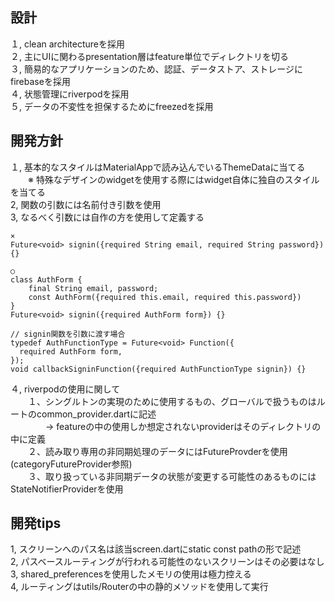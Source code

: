 ## 設計
１, clean architectureを採用  
２, 主にUIに関わるpresentation層はfeature単位でディレクトリを切る  
３, 簡易的なアプリケーションのため、認証、データストア、ストレージにfirebaseを採用  
４, 状態管理にriverpodを採用  
５, データの不変性を担保するためにfreezedを採用  

## 開発方針
１, 基本的なスタイルはMaterialAppで読み込んでいるThemeDataに当てる  
　　※ 特殊なデザインのwidgetを使用する際にはwidget自体に独自のスタイルを当てる  
2, 関数の引数には名前付き引数を使用  
3, なるべく引数には自作の方を使用して定義する  

```
× 
Future<void> signin({required String email, required String password}) {}

○
class AuthForm {
    final String email, password;
    const AuthForm({required this.email, required this.password})
}
Future<void> signin({required AuthForm form}) {}

// signin関数を引数に渡す場合
typedef AuthFunctionType = Future<void> Function({
  required AuthForm form,
});
void callbackSigninFunction({required AuthFunctionType signin}) {}

```
４, riverpodの使用に関して  
　　１、シングルトンの実現のために使用するもの、グローバルで扱うものはルートのcommon_provider.dartに記述  
　　　　→ featureの中の使用しか想定されないproviderはそのディレクトリの中に定義  
　　２、読み取り専用の非同期処理のデータにはFutureProvderを使用(categoryFutureProvider参照)  
　　３、取り扱っている非同期データの状態が変更する可能性のあるものにはStateNotifierProviderを使用  

## 開発tips  
1, スクリーンへのパス名は該当screen.dartにstatic const pathの形で記述  
2, パスベースルーティングが行われる可能性のないスクリーンはその必要はなし  
3, shared_preferencesを使用したメモリの使用は極力控える  
4, ルーティングはutils/Routerの中の静的メソッドを使用して実行  